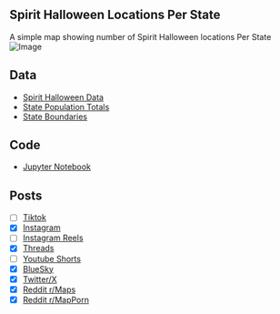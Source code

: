 ## Spirit Halloween Locations Per State
A simple map showing number of Spirit Halloween locations Per State
![Image](https://drive.google.com/uc?export=view&id=1rJCS4TjmAtQs7u1KFNXBfcGSw1H5YO4_)

## Data
* [Spirit Halloween Data](https://stores.spirithalloween.com/)
* [State Population Totals](https://www.census.gov/data/tables/time-series/demo/popest/2020s-state-total.html)
* [State Boundaries](https://www.census.gov/geographies/mapping-files/time-series/geo/carto-boundary-file.html)

## Code
* [Jupyter Notebook](FormatData.ipynb)

## Posts
- [ ] [Tiktok]()
- [x] [Instagram](https://www.instagram.com/p/DO8uVCNERaT/)
- [ ] [Instagram Reels]()
- [x] [Threads](https://www.threads.com/@vinemapper/post/DO8uVbdEa-w)
- [ ] [Youtube Shorts]()
- [x] [BlueSky](https://bsky.app/profile/vinemapper.bsky.social/post/3lzj6h4mdlc2e)
- [x] [Twitter/X](https://x.com/VineMapper/status/1970501808008372393)
- [x] [Reddit r/Maps](https://www.reddit.com/r/Maps/comments/1nojiv6/spirit_halloween_locations_per_state/)
- [x] [Reddit r/MapPorn](https://www.reddit.com/r/MapPorn/comments/1nojit2/spirit_halloween_locations_per_state/)
